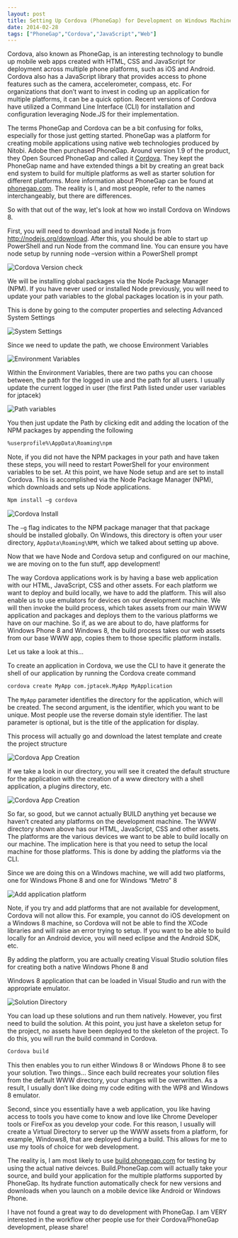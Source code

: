 ```yaml
---
layout: post
title: Setting Up Cordova (PhoneGap) for Development on Windows Machines
date: 2014-02-28
tags: ["PhoneGap","Cordova","JavaScript","Web"]
---
```


Cordova, also known as PhoneGap, is an interesting technology to bundle up mobile web apps created with HTML, CSS and JavaScript for deployment across multiple phone platforms, such as iOS and Android. Cordova also has a JavaScript library that provides access to phone features such as the camera, accelerometer, compass, etc. For organizations that don’t want to invest in coding up an application for multiple platforms, it can be a quick option.
Recent versions of Cordova have utilized a Command Line Interface (CLI) for installation and configuration leveraging Node.JS for their implementation.

The terms PhoneGap and Cordova can be a bit confusing for folks, especially for those just getting started. PhoneGap was a
platform for creating mobile applications using native web technologies produced by Nitobi. Adobe then purchased PhoneGap. Around
version 1.9 of the product, they Open Sourced PhoneGap and called it [Cordova](http://cordova.apache.org/). They kept the PhoneGap
 name and have extended things a bit by creating an great back end system to build for multiple platforms as well as starter solution
 for different platforms. More information about PhoneGap can be found at [phonegap.com](http://phonegap.com/). The reality is I,
 and most people, refer to the names interchangeably, but there are differences.

So with that out of the way, let's look at how wo install Cordova on Windows 8.

First, you will need to download and install Node.js from http://nodejs.org/download. After this, you should be able to start up PowerShell and run Node from the command line. You can ensure you have node setup by running node –version within a PowerShell prompt

![Cordova Version check](nodeCheck.png)

We will be installing global packages via the Node Package Manager (NPM). If you have never used or installed Node previously, you will need to update your path variables to the global packages location is in your path.

This is done by going to the computer properties and selecting Advanced System Settings

![System Settings](systemSettings.png)

Since we need to update the path, we choose Environment Variables

![Environment Variables](envVariables.png)


Within the Environment Variables, there are two paths you can choose between, the path for the logged in use and the path for all users. I usually update the current logged in user (the first Path listed under user variables for jptacek)

![Path variables](pathVariables.png)

You then just update the Path by clicking edit and adding the location of the NPM packages by appending the following

```bash
%userprofile%\AppData\Roaming\npm
```

Note, if you did not have the NPM packages in your path and have taken these steps, you will need to restart PowerShell for your environment variables to be set.
At this point, we have Node setup and are set to install Cordova. This is accomplished via the Node Package Manager (NPM), which downloads and sets up Node applications.

```bash
Npm install –g cordova
```

![Cordova Install](cordovaInstall.png)

The ``–g`` flag indicates to the NPM package manager that that package should be installed globally. On Windows, this directory
is often your user directory, ``AppData\Roaming\NPM``, which we talked about setting up above.

Now that we have Node and Cordova setup and configured on our machine, we are moving on to the fun stuff, app development!

The way Cordova applications work is by having a base web application with our HTML, JavaScript, CSS and other assets. For each platform we want to deploy and build locally, we have to add the platform. This will also enable us to use emulators for devices on our development machine. We will then invoke the build process, which takes assets from our main WWW application and packages and deploys them to the various platforms we have on our machine. So if, as we are about to do, have platforms for Windows Phone 8 and Windows 8, the build process takes our web assets from our base WWW app, copies them to those specific platform installs.

Let us take a look at this…

To create an application in Cordova, we use the CLI to have it generate the shell of our application by running the Cordova create command

```bash
cordova create MyApp com.jptacek.MyApp MyApplication
```

The ``MyApp`` parameter identifies the directory for the application, which will be created. The second argument,
is the identifier, which you want to be unique. Most people use the reverse domain style identifier.
The last parameter is optional, but is the title of the application for display.

This process will actually go and download the latest template and create the project structure

![Cordova App Creation](appCreation.png)

If we take a look in our directory, you will see it created the default structure for the application with the creation of a www directory with a shell application, a plugins directory, etc.

![Cordova App Creation](directoryStructure.png)

So far, so good, but we cannot actually BUILD anything yet because we haven’t created any platforms on the development machine. The WWW directory shown above has our HTML, JavaScript, CSS and other assets. The platforms are the various devices we want to be able to build locally on our machine. The implication here is that you need to setup the local machine for those platforms. This is done by adding the platforms via the CLI.

Since we are doing this on a Windows machine, we will add two platforms, one for Windows Phone 8 and one for Windows “Metro” 8

![Add application platform](addPlatform.png)

Note, if you try and add platforms that are not available for development, Cordova will not allow this. For example, you cannot do iOS development on a Windows 8 machine, so Cordova will not be able to find the XCode libraries and will raise an error trying to setup. If you want to be able to build locally for an Android device, you will need eclipse and the Android SDK, etc.

By adding the platform, you are actually creating Visual Studio solution files for creating both a native Windows Phone 8 and


Windows 8 application that can be loaded in Visual Studio and run with the appropriate emulator.

![Solution Directory](slnDirectory.png)

You can load up these solutions and run them natively. However, you first need to build the solution. At this point, you just have a skeleton setup for the project, no assets have been deployed to the skeleton of the project. To do this, you will run the build command in Cordova.

```bash
Cordova build
```

This then enables you to run either Windows 8 or Windows Phone 8 to see your solution. Two things… Since each build recreates your solution files from the default WWW directory, your changes will be overwritten. As a result, I usually don’t like doing my code editing with the WP8 and Windows 8 emulator.

Second, since you essentially have a web application, you like having access to tools you have come to know and love like Chrome Developer tools or FireFox as you develop your code. For this reason, I usually will create a Virtual Directory to server up the WWW assets from a platform, for example, Windows8, that are deployed during a build. This allows for me to use my tools of choice for web development.

The reality is, I am most likely to use [build.phonegap.com](build.phonegap.com) for testing by using the
actual native deivces. Build.PhoneGap.com will actually take your source, and build your application for the multiple platforms
supported by PhoneGap. Its hydrate function automatically check for new versions and downloads when you launch on a mobile device like Android or Windows Phone.

I have not found a great way to do development with PhoneGap. I am VERY interested in the workflow other people use for
their Cordova/PhoneGap development, please share!




